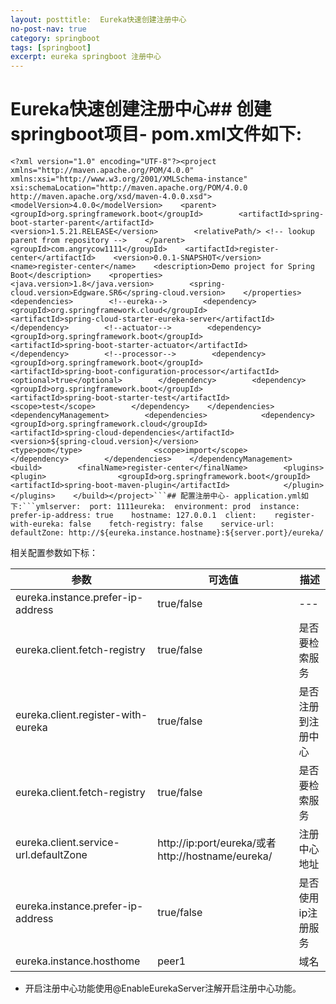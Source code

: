 ```yaml
---
layout: posttitle:  Eureka快速创建注册中心
no-post-nav: true
category: springboot
tags: [springboot]
excerpt: eureka springboot 注册中心
---
```


# Eureka快速创建注册中心## 创建springboot项目- pom.xml文件如下:

```
<?xml version="1.0" encoding="UTF-8"?><project xmlns="http://maven.apache.org/POM/4.0.0" xmlns:xsi="http://www.w3.org/2001/XMLSchema-instance"         xsi:schemaLocation="http://maven.apache.org/POM/4.0.0 http://maven.apache.org/xsd/maven-4.0.0.xsd">    <modelVersion>4.0.0</modelVersion>    <parent>        <groupId>org.springframework.boot</groupId>        <artifactId>spring-boot-starter-parent</artifactId>        <version>1.5.21.RELEASE</version>        <relativePath/> <!-- lookup parent from repository -->    </parent>    <groupId>com.angrycow1111</groupId>    <artifactId>register-center</artifactId>    <version>0.0.1-SNAPSHOT</version>    <name>register-center</name>    <description>Demo project for Spring Boot</description>    <properties>        <java.version>1.8</java.version>        <spring-cloud.version>Edgware.SR6</spring-cloud.version>    </properties>    <dependencies>        <!--eureka-->        <dependency>            <groupId>org.springframework.cloud</groupId>            <artifactId>spring-cloud-starter-eureka-server</artifactId>        </dependency>        <!--actuator-->        <dependency>            <groupId>org.springframework.boot</groupId>            <artifactId>spring-boot-starter-actuator</artifactId>        </dependency>        <!--processor-->        <dependency>            <groupId>org.springframework.boot</groupId>            <artifactId>spring-boot-configuration-processor</artifactId>            <optional>true</optional>        </dependency>        <dependency>            <groupId>org.springframework.boot</groupId>            <artifactId>spring-boot-starter-test</artifactId>            <scope>test</scope>        </dependency>    </dependencies>    <dependencyManagement>        <dependencies>            <dependency>                <groupId>org.springframework.cloud</groupId>                <artifactId>spring-cloud-dependencies</artifactId>                <version>${spring-cloud.version}</version>                <type>pom</type>                <scope>import</scope>            </dependency>        </dependencies>    </dependencyManagement>    <build>        <finalName>register-center</finalName>        <plugins>            <plugin>                <groupId>org.springframework.boot</groupId>                <artifactId>spring-boot-maven-plugin</artifactId>            </plugin>        </plugins>    </build></project>```## 配置注册中心- application.yml如下:```ymlserver:  port: 1111eureka:  environment: prod  instance:    prefer-ip-address: true    hostname: 127.0.0.1  client:    register-with-eureka: false    fetch-registry: false    service-url:      defaultZone: http://${eureka.instance.hostname}:${server.port}/eureka/
```

相关配置参数如下标：

|参数|可选值|描述
|---|---|---|
|eureka.instance.prefer-ip-address | true/false |---|
|eureka.client.fetch-registry | true/false | 是否要检索服务|
| eureka.client.register-with-eureka | true/false | 是否注册到注册中心 |
| eureka.client.fetch-registry | true/false | 是否要检索服务 |
| eureka.client.service-url.defaultZone | http://ip:port/eureka/或者http://hostname/eureka/ | 注册中心地址 |
| eureka.instance.prefer-ip-address | true/false | 是否使用ip注册服务 |
| eureka.instance.hosthome | peer1 | 域名   |      | eureka.instance.ip-address | 127.0.0.1 | prefer-ip-address为true时使用 |

- 开启注册中心功能使用@EnableEurekaServer注解开启注册中心功能。